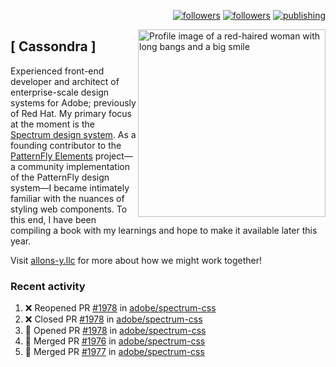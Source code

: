 <p align="right"><a rel="me" href="https://front-end.social/@castastrophe">
    <img alt="followers" title="Follow me on Mastodon" src="https://img.shields.io/mastodon/follow/109297102751309835?domain=https%3A%2F%2Ffront-end.social&label=Follow&logo=mastodon&logoColor=white&style=for-the-badge&labelColor=008080&color=006969"/></a>
  <a href="https://codepen.io/castastrophe/">
    <img alt="followers" title="Follow me on CodePen" src="https://img.shields.io/badge/16-1?color=640464&labelColor=7c007c&style=for-the-badge&logo=codepen&label=Follow"/></a>
<a href="https://castastrophe.medium.com/">
    <img alt="publishing" title="View articles on Medium" src="https://img.shields.io/badge/107-1?color=666&labelColor=444&label=subscribe&logo=medium&logoColor=white&style=for-the-badge"/></a>
    </p>
    
<img align="right" src="https://user-images.githubusercontent.com/1840295/209837133-f6b4d7a5-2117-4634-83b8-a635fb49a96a.png" height="300" alt="Profile image of a red-haired woman with long bangs and a big smile">

## [&nbsp;Cassondra&nbsp;]
    
Experienced front-end developer and architect of enterprise-scale design systems for Adobe; previously of Red Hat. My primary focus at the moment is the [Spectrum design system](https://github.com/adobe/spectrum-css). As a founding contributor to the [PatternFly&nbsp;Elements](https://github.com/patternfly/patternfly-elements) project&mdash;a community implementation of the PatternFly design system&mdash;I became intimately familiar with the nuances of styling web components. To this end, I have been compiling a book with my learnings and hope to make it available later this year.

Visit [allons-y.llc](http://allons-y.llc/) for more about how we might work together!

### Recent activity

<!--START_SECTION:activity-->
1. ❌ Reopened PR [#1978](https://github.com/adobe/spectrum-css/pull/1978) in [adobe/spectrum-css](https://github.com/adobe/spectrum-css)
2. ❌ Closed PR [#1978](https://github.com/adobe/spectrum-css/pull/1978) in [adobe/spectrum-css](https://github.com/adobe/spectrum-css)
3. 💪 Opened PR [#1978](https://github.com/adobe/spectrum-css/pull/1978) in [adobe/spectrum-css](https://github.com/adobe/spectrum-css)
4. 🎉 Merged PR [#1976](https://github.com/adobe/spectrum-css/pull/1976) in [adobe/spectrum-css](https://github.com/adobe/spectrum-css)
5. 🎉 Merged PR [#1977](https://github.com/adobe/spectrum-css/pull/1977) in [adobe/spectrum-css](https://github.com/adobe/spectrum-css)
<!--END_SECTION:activity-->
